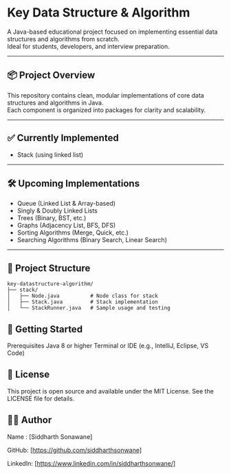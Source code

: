 # Key Data Structure & Algorithm

A Java-based educational project focused on implementing essential data structures and algorithms from scratch.  
Ideal for students, developers, and interview preparation.

---

## 📦 Project Overview

This repository contains clean, modular implementations of core data structures and algorithms in Java.  
Each component is organized into packages for clarity and scalability.

---

## ✅ Currently Implemented

- Stack (using linked list)

---

## 🛠 Upcoming Implementations

- Queue (Linked List & Array-based)
- Singly & Doubly Linked Lists
- Trees (Binary, BST, etc.)
- Graphs (Adjacency List, BFS, DFS)
- Sorting Algorithms (Merge, Quick, etc.)
- Searching Algorithms (Binary Search, Linear Search)

---

## 📁 Project Structure

```plaintext
key-datastructure-algorithm/
├── stack/
│   ├── Node.java          # Node class for stack
│   ├── Stack.java         # Stack implementation
│   └── StackRunner.java   # Sample usage and testing

```




## 🚀 Getting Started
Prerequisites
Java 8 or higher
Terminal or IDE (e.g., IntelliJ, Eclipse, VS Code)

## 📄 License
This project is open source and available under the MIT License.
See the LICENSE file for details.

## 👨‍💻 Author
Name : [Siddharth Sonawane]

GitHub: [https://github.com/siddharthsonwane]

LinkedIn: [https://www.linkedin.com/in/siddharthsonwane/]
